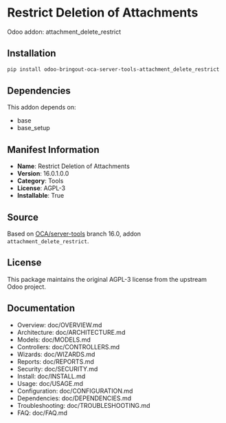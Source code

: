# Restrict Deletion of Attachments

Odoo addon: attachment_delete_restrict

## Installation

```bash
pip install odoo-bringout-oca-server-tools-attachment_delete_restrict
```

## Dependencies

This addon depends on:
- base
- base_setup

## Manifest Information

- **Name**: Restrict Deletion of Attachments
- **Version**: 16.0.1.0.0
- **Category**: Tools
- **License**: AGPL-3
- **Installable**: True

## Source

Based on [OCA/server-tools](https://github.com/OCA/server-tools) branch 16.0, addon `attachment_delete_restrict`.

## License

This package maintains the original AGPL-3 license from the upstream Odoo project.

## Documentation

- Overview: doc/OVERVIEW.md
- Architecture: doc/ARCHITECTURE.md
- Models: doc/MODELS.md
- Controllers: doc/CONTROLLERS.md
- Wizards: doc/WIZARDS.md
- Reports: doc/REPORTS.md
- Security: doc/SECURITY.md
- Install: doc/INSTALL.md
- Usage: doc/USAGE.md
- Configuration: doc/CONFIGURATION.md
- Dependencies: doc/DEPENDENCIES.md
- Troubleshooting: doc/TROUBLESHOOTING.md
- FAQ: doc/FAQ.md
